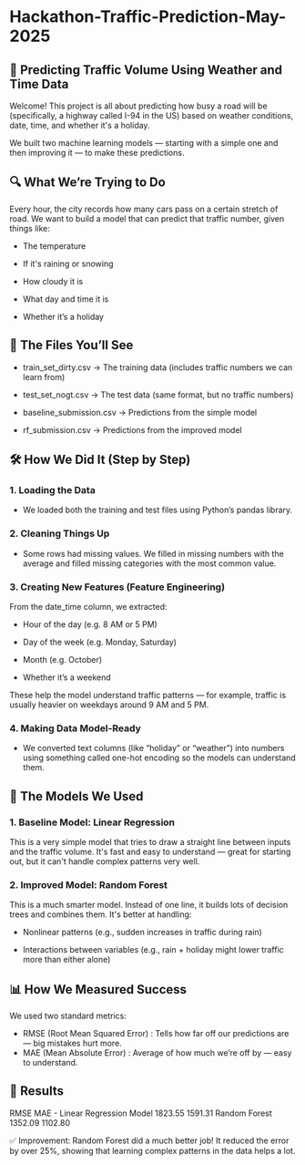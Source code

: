 # Hackathon-Traffic-Prediction-May-2025

<h2>🚗 Predicting Traffic Volume Using Weather and Time Data</h2>

Welcome! This project is all about predicting how busy a road will be (specifically, a highway called I-94 in the US) based on weather conditions, date, time, and whether it's a holiday.

We built two machine learning models — starting with a simple one and then improving it — to make these predictions.

<h2>🔍 What We’re Trying to Do</h2>

Every hour, the city records how many cars pass on a certain stretch of road. We want to build a model that can predict that traffic number, given things like:

- The temperature

- If it's raining or snowing

- How cloudy it is

- What day and time it is

- Whether it’s a holiday

<h2>📁 The Files You’ll See </h2>

- train_set_dirty.csv → The training data (includes traffic numbers we can learn from)

- test_set_nogt.csv → The test data (same format, but no traffic numbers)

- baseline_submission.csv → Predictions from the simple model

- rf_submission.csv → Predictions from the improved model

<h2>🛠️ How We Did It (Step by Step)</h2>

<h3>1. Loading the Data</h3>

- We loaded both the training and test files using Python’s pandas library.

<h3>2. Cleaning Things Up</h3>

- Some rows had missing values. We filled in missing numbers with the average and filled missing categories with the most common value.

<h3>3. Creating New Features (Feature Engineering)</h3>

From the date_time column, we extracted:

- Hour of the day (e.g. 8 AM or 5 PM)

- Day of the week (e.g. Monday, Saturday)

- Month (e.g. October)

- Whether it’s a weekend

These help the model understand traffic patterns — for example, traffic is usually heavier on weekdays around 9 AM and 5 PM.

<h3>4. Making Data Model-Ready</h3>

- We converted text columns (like “holiday” or “weather”) into numbers using something called one-hot encoding so the models can understand them.

<h2>🤖 The Models We Used</h2>

<h3> 1. Baseline Model: Linear Regression</h3>

This is a very simple model that tries to draw a straight line between inputs and the traffic volume. It's fast and easy to understand — great for starting out, but it can't handle complex patterns very well.

<h3>2. Improved Model: Random Forest</h3>

This is a much smarter model. Instead of one line, it builds lots of decision trees and combines them. It's better at handling:

- Nonlinear patterns (e.g., sudden increases in traffic during rain)

- Interactions between variables (e.g., rain + holiday might lower traffic more than either alone)

<h2>📊 How We Measured Success</h2>

We used two standard metrics:

- RMSE (Root Mean Squared Error) :	Tells how far off our predictions are — big mistakes hurt more.
- MAE (Mean Absolute Error) :	Average of how much we’re off by — easy to understand.

<h2>🏁 Results</h2>
	RMSE	MAE
- Linear Regression	Model
1823.55	1591.31
Random Forest	1352.09	1102.80

✅ Improvement:
Random Forest did a much better job! It reduced the error by over 25%, showing that learning complex patterns in the data helps a lot.
